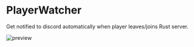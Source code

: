 # PlayerWatcher

Get notified to discord automatically when player leaves/joins Rust server.

![preview](https://i.imgur.com/Iy9me9E.jpeg)
